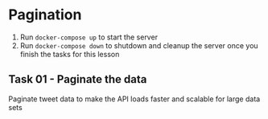# Pagination

1. Run `docker-compose up` to start the server
2. Run `docker-compose down` to shutdown and cleanup the server once you finish the tasks for this lesson

## Task 01 - Paginate the data

Paginate tweet data to make the API loads faster and scalable for large data sets
